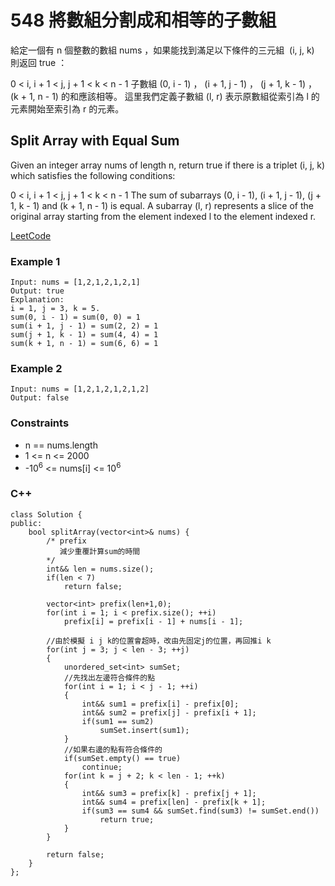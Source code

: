 # 548 將數組分割成和相等的子數組

給定一個有 n 個整數的數組 nums ，如果能找到滿足以下條件的三元組  (i, j, k)  則返回 true ：

0 < i, i + 1 < j, j + 1 < k < n - 1
子數組 (0, i - 1) ， (i + 1, j - 1) ， (j + 1, k - 1) ， (k + 1, n - 1) 的和應該相等。
這里我們定義子數組 (l, r) 表示原數組從索引為 l 的元素開始至索引為 r 的元素。

## Split Array with Equal Sum

Given an integer array nums of length n, return true if there is a triplet (i, j, k) which satisfies the following conditions:

0 < i, i + 1 < j, j + 1 < k < n - 1
The sum of subarrays (0, i - 1), (i + 1, j - 1), (j + 1, k - 1) and (k + 1, n - 1) is equal.
A subarray (l, r) represents a slice of the original array starting from the element indexed l to the element indexed r.

[LeetCode](https://leetcode-cn.com/problems/split-array-with-equal-sum/)

### Example 1

```
Input: nums = [1,2,1,2,1,2,1]
Output: true
Explanation:
i = 1, j = 3, k = 5. 
sum(0, i - 1) = sum(0, 0) = 1
sum(i + 1, j - 1) = sum(2, 2) = 1
sum(j + 1, k - 1) = sum(4, 4) = 1
sum(k + 1, n - 1) = sum(6, 6) = 1
```

### Example 2

```
Input: nums = [1,2,1,2,1,2,1,2]
Output: false
```

### Constraints

* n == nums.length
* 1 <= n <= 2000
* -10<sup>6</sup> <= nums[i] <= 10<sup>6</sup>

### C++ 

```
class Solution {
public:
    bool splitArray(vector<int>& nums) {
        /* prefix
           減少重覆計算sum的時間
        */
        int&& len = nums.size();
        if(len < 7)
            return false;

        vector<int> prefix(len+1,0);
        for(int i = 1; i < prefix.size(); ++i)
            prefix[i] = prefix[i - 1] + nums[i - 1];

        //由於模擬 i j k的位置會超時，改由先固定j的位置，再回推i k
        for(int j = 3; j < len - 3; ++j)
        {
            unordered_set<int> sumSet;
            //先找出左邊符合條件的點
            for(int i = 1; i < j - 1; ++i)
            {
                int&& sum1 = prefix[i] - prefix[0];
                int&& sum2 = prefix[j] - prefix[i + 1];
                if(sum1 == sum2)
                    sumSet.insert(sum1);
            }
            //如果右邊的點有符合條件的
            if(sumSet.empty() == true)
                continue;
            for(int k = j + 2; k < len - 1; ++k)
            {
                int&& sum3 = prefix[k] - prefix[j + 1];
                int&& sum4 = prefix[len] - prefix[k + 1];
                if(sum3 == sum4 && sumSet.find(sum3) != sumSet.end())
                    return true;
            }
        }

        return false;
    }
};
```
